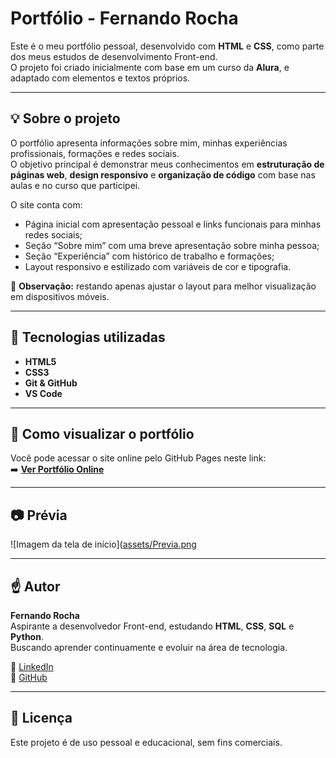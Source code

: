 # Portfólio - Fernando Rocha

Este é o meu portfólio pessoal, desenvolvido com **HTML** e **CSS**, como parte dos meus estudos de desenvolvimento Front-end.  
O projeto foi criado inicialmente com base em um curso da **Alura**, e adaptado com elementos e textos próprios.

---

## 💡 Sobre o projeto

O portfólio apresenta informações sobre mim, minhas experiências profissionais, formações e redes sociais.  
O objetivo principal é demonstrar meus conhecimentos em **estruturação de páginas web**, **design responsivo** e **organização de código** com base nas aulas e no curso que participei.

O site conta com:
- Página inicial com apresentação pessoal e links funcionais para minhas redes sociais;
- Seção “Sobre mim” com uma breve apresentação sobre minha pessoa;
- Seção “Experiência” com histórico de trabalho e formações;
- Layout responsivo e estilizado com variáveis de cor e tipografia.

📝 **Observação:** restando apenas ajustar o layout para melhor visualização em dispositivos móveis.

---

## 🔧 Tecnologias utilizadas

- **HTML5**
- **CSS3**
- **Git & GitHub**
- **VS Code**

---

## 🤔 Como visualizar o portfólio

Você pode acessar o site online pelo GitHub Pages neste link:  
➡️ [**Ver Portfólio Online**](https://fernandoorochaa.github.io/portfolio-fernando-rocha/)

---

## 📷 Prévia

![Imagem da tela de início]([assets/Previa.png](https://raw.githubusercontent.com/FernandoORochaA/portfolio-fernando-rocha/main/assets/Previa.png)

---

## ☝️ Autor

**Fernando Rocha**  
Aspirante a desenvolvedor Front-end, estudando **HTML**, **CSS**, **SQL** e **Python**.  
Buscando aprender continuamente e evoluir na área de tecnologia.

🛜 [LinkedIn](https://www.linkedin.com/in/fernando-rocha-5aa52a212)  
🛜 [GitHub](https://github.com/FernandoORochaA)

---

## 📜 Licença

Este projeto é de uso pessoal e educacional, sem fins comerciais.
